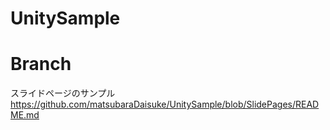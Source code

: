 # UnitySample

# Branch

スライドページのサンプル
https://github.com/matsubaraDaisuke/UnitySample/blob/SlidePages/README.md
